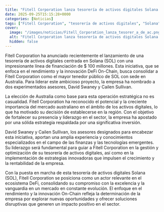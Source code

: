 ```yaml
---
title: "Fitell Corporation lanza tesorería de activos digitales Solana (SOL) con una línea de financiación de $ 100 millones, con enfoque en rendimiento e innovación DeFi On-Chain"
date: 2025-09-25T15:15:28+0000
categories: [Noticias]
tags: ["Fitell Corporation", "tesorería de activos digitales", "Solana", "DeFi On-Chain", "Australia", "activos digitales", "estrategia."]
cover:
  image: "/images/noticias/Fitell_Corporation_lanza_tesorer_a_de_ac.png"
  alt: "Fitell Corporation lanza tesorería de activos digitales Solana (SOL) con una línea de financiación de $ 100 millones, con enfoque en rendimiento e innovación DeFi On-Chain"
  hidden: false
---
```


Fitell Corporation ha anunciado recientemente el lanzamiento de una tesorería de activos digitales centrada en Solana (SOL) con una impresionante línea de financiación de $ 100 millones. Esta iniciativa, que se enfoca en el rendimiento y la innovación DeFi On-Chain, busca consolidar a Fitell Corporation como el mayor tenedor público de SOL con sede en Australia. Para liderar este ambicioso proyecto, la empresa ha nombrado a dos experimentados asesores, David Swaney y Cailen Sullivan.

La elección de Australia como base para esta operación estratégica no es casualidad. Fitell Corporation ha reconocido el potencial y la creciente importancia del mercado australiano en el ámbito de los activos digitales, lo que ha motivado su decisión de establecerse en la región. Con el objetivo de fortalecer su presencia y liderazgo en el sector, la empresa ha apostado por una sólida estrategia respaldada por una significativa inversión.

David Swaney y Cailen Sullivan, los asesores designados para encabezar esta iniciativa, aportan una amplia experiencia y conocimientos especializados en el campo de las finanzas y las tecnologías emergentes. Su liderazgo será fundamental para guiar a Fitell Corporation en la gestión y optimización de su tesorería de activos digitales, así como en la implementación de estrategias innovadoras que impulsen el crecimiento y la rentabilidad de la empresa.

Con la puesta en marcha de esta tesorería de activos digitales Solana (SOL), Fitell Corporation se posiciona como un actor relevante en el ecosistema DeFi, consolidando su compromiso con la excelencia y la vanguardia en un mercado en constante evolución. El enfoque en el rendimiento y la innovación On-Chain refleja la determinación de la empresa por explorar nuevas oportunidades y ofrecer soluciones disruptivas que generen un impacto positivo en el sector.
